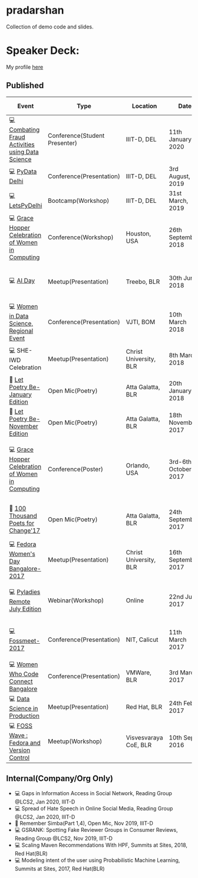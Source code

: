 # pradarshan
Collection of demo code and slides.

# Speaker Deck:
My profile [here](https://speakerdeck.com/_themessier)

## Published

|    Event        |   Type    | Location |  Date   |    Presentation Link   |
|-----------------|-----------|--------|--------|------------|
| :computer: [Combating Fraud Activities using Data Science](http://lcs2.iiitd.edu.in/cofad/) | Conference(Student Presenter) | IIIT-D, DEL | 11th January, 2020 | [Spotting Collective Behaviour of Online Frauds in Customer Review](https://speakerdeck.com/_themessier/spotting-collective-behaviour-of-online-frauds-in-customer-reviews) |
| :computer: [PyData Delhi](https://pydata.org/delhi2019/) | Conference(Presentation) | IIIT-D, DEL | 3rd August, 2019 | [Magic of Numpy](https://speakerdeck.com/_themessier/sarah-masud-pyd19), [Code Slides](https://github.com/sara-02/pradarshan/blob/master/Numpy_PyData_DEL_2019.ipynb) |
| :computer: [LetsPyDelhi](https://twitter.com/DelhiLetspy) | Bootcamp(Workshop) | IIIT-D, DEL | 31st March, 2019 | [Intro To ML, ML Handson](https://github.com/sara-02/pradarshan/tree/master/IIIT_D) |
| :computer: [Grace Hopper Celebration of Women in Computing](https://ghc.anitaborg.org/) | Conference(Workshop) | Houston, USA | 26th September, 2018 | [Building Cloud Native Applications](https://speakerdeck.com/_themessier/building-cloud-native-applications) |
| :computer: [AI Day](https://www.meetup.com/Practical-Data-Science-Workshops-Bangalore/events/251361758/) | Meetup(Presentation) | Treebo, BLR | 30th June 2018 | [Matrix factorization: Gaussian vs Poisson Distribution](https://speakerdeck.com/_themessier/mf-gaussian-vs-poisson) |
| :computer: [Women in Data Science, Regional Event](https://sites.google.com/view/wids-mumbai/wids-mumbai-18) | Conference(Presentation) | VJTI, BOM | 10th March 2018 | [Seven Sins of a Data Science Newbie](https://speakerdeck.com/_themessier/seven-sins-of-data-science-newbie) |
| :computer: SHE-IWD Celebration | Meetup(Presentation) | Christ University, BLR | 8th March 2018 | [Seven Sins of a Data Science Newbie](https://speakerdeck.com/_themessier/seven-sins-of-data-science-newbie) |
| :microphone: [Let Poetry Be-January Edition](https://www.facebook.com/letpoetrybe/) | Open Mic(Poetry) | Atta Galatta, BLR | 20th January 2018 | [The Eternal Sunshine Of The Spotless Mind](https://docs.google.com/document/d/e/2PACX-1vRmaWv1LGw-xyOlEZmOIizhKjURzpCtE7_42iUgRhDaZmG6dnHJdFsuIf-m92p7RFwtrRHL77FkjJdR/pub) |
| :microphone: [Let Poetry Be-November Edition](https://www.facebook.com/events/1086149611520187/) | Open Mic(Poetry) | Atta Galatta, BLR | 18th November 2017 | [Being One of Their Kind](https://themessier.wordpress.com/2017/11/25/being-one-of-their-kind/) |
| :computer: [Grace Hopper Celebration of Women in Computing](https://ghc.anitaborg.org/) | Conference(Poster) | Orlando, USA | 3rd-6th October 2017 | [Framework to Extract Context Vectors from Unstructured Data using Big Data Analytics](GHC_17_Poster.pdf) |
| :microphone: [100 Thousand Poets for Change'17](https://www.facebook.com/events/1920690724846838) | Open Mic(Poetry) | Atta Galatta, BLR | 24th September 2017 | [Be Careful What You Wish For(Poetry Performance)](https://themessier.wordpress.com/2017/09/23/be-careful-what-you-wish-for/) |
| :computer: [Fedora Women's Day Bangalore-2017](https://fedoraproject.org/wiki/FWD_Bangalore_2017) | Meetup(Presentation) | Christ University, BLR | 16th September 2017 | [Introduction to Python Pandas for newbies](FWD_17_intro_to_pandas.ipynb) |
| :computer: [Pyladies Remote July Edition](https://www.eventbrite.com/e/introduction-to-data-wrangling-with-pandas-with-sarah-masud-tickets-35614660408) | Webinar(Workshop) | Online | 22nd July 2017 | [Introduction to Python Pandas (Intermediate Level)](https://www.youtube.com/watch?v=XZW3mMkQzSg) |
| :computer: [Fossmeet-2017](http://www.fossmeet.in/2017/public/#home) | Conference(Presentation) | NIT, Calicut | 11th March 2017 | [The Alice and Bob problem of Open Source Licenses](https://speakerdeck.com/_themessier/fossmeet17-sarah) |
| :computer: [Women Who Code Connect Bangalore](https://sites.google.com/view/wwcconnectindia) | Conference(Presentation) | VMWare, BLR | 3rd March 2017 | [Gremlin- The universal graph language](https://speakerdeck.com/_themessier/wwc-connect-blr) |
| :computer: [Data Science in Production](https://www.meetup.com/Practical-Data-Science-Workshops-Bangalore/events/237396439/) | Meetup(Presentation) | Red Hat, BLR | 24th Feb 2017 | [Gremlin-python hands-on](https://speakerdeck.com/_themessier/data-science-in-production) |
| :computer: [FOSS Wave : Fedora and Version Control](https://www.facebook.com/events/1613713442259619/) | Meetup(Workshop) | Visvesvaraya CoE, BLR | 10th Sept 2016 | [Git and Github](https://speakerdeck.com/_themessier/git-and-github) |

## Internal(Company/Org Only)
- :computer: Gaps in Information Access in Social Network, Reading Group @LCS2, Jan 2020, IIIT-D
- :computer: Spread of Hate Speech in Online Social Media, Reading Group @LCS2, Jan 2020, IIIT-D
- :microphone: Remember Simba(Part 1,4), Open Mic, Nov 2019, IIIT-D
- :computer: GSRANK: Spotting Fake Reviewer Groups in Consumer Reviews, Reading Group @LCS2, Nov 2019, IIIT-D
- :computer: Scaling Maven Recommendations With HPF, Summits at Sites, 2018, Red Hat(BLR)
- :computer: Modeling intent of the user using Probabilistic Machine Learning, Summits at Sites, 2017, Red Hat(BLR)
